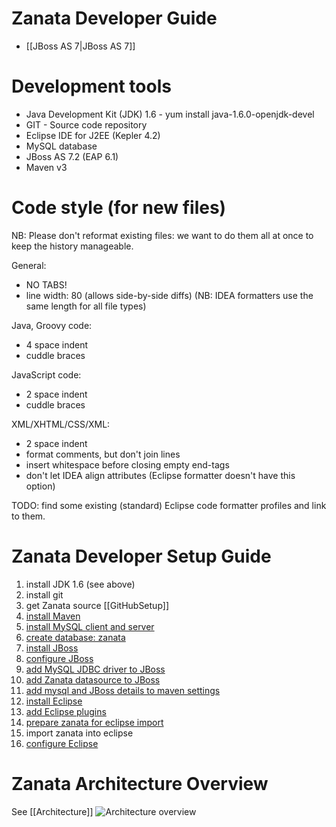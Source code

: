 # Zanata Developer Guide

 * [[JBoss AS 7|JBoss AS 7]]


# Development tools

- Java Development Kit (JDK) 1.6 - yum install java-1.6.0-openjdk-devel
- GIT - Source code repository
- Eclipse IDE for J2EE (Kepler 4.2)
- MySQL database
- JBoss AS 7.2 (EAP 6.1)
- Maven v3

# Code style (for new files)

NB: Please don't reformat existing files: we want to do them all at once to keep the history manageable.

General:
* NO TABS!
* line width: 80 (allows side-by-side diffs) (NB: IDEA formatters use the same length for all file types)

Java, Groovy code:
* 4 space indent
* cuddle braces

JavaScript code:
* 2 space indent
* cuddle braces

XML/XHTML/CSS/XML:
* 2 space indent
* format comments, but don't join lines
* insert whitespace before closing empty end-tags
* don't let IDEA align attributes (Eclipse formatter doesn't have this option)

TODO: find some existing (standard) Eclipse code formatter profiles and link to them.

# Zanata Developer Setup Guide


1. install JDK 1.6 (see above)
1. install git
1. get Zanata source [[GitHubSetup]]
1. [install Maven](Working-With-Maven#Installing_Maven_on_Fedora)
1. [install MySQL client and server](Database-Setup#Install_MySQL)
1. [create database: zanata](Database-Setup#Setup_for_Zanata)
1. [install JBoss](JBoss-Setup)
1. [configure JBoss](JBoss-Setup#JBoss_Configuration)
1. [add MySQL JDBC driver to JBoss](Database-Setup#JDBC_Driver)
1. [add Zanata datasource to JBoss](JBoss-Setup#Datasource)
1. [add mysql and JBoss details to maven settings](JBoss-Setup#Configuring_Zanata_to_deploy_to_JBoss_AS)
1. [install Eclipse](Eclipse-Setup#Getting_Eclipse)
1. [add Eclipse plugins](Eclipse-Setup#Recommended_Plugins)
1. [prepare zanata for eclipse import](Eclipse-Setup#Import_Zanata_Project)
1. import zanata into eclipse
1. [configure Eclipse](Eclipse-Setup#Configuration)


# Zanata Architecture Overview
See [[Architecture]]
![Architecture overview](http://zanata.org/images/diagrams/zanata-2.0-architecture-overview.svg)